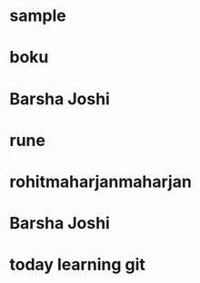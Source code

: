 # sample

# boku

# Barsha Joshi

# rune
# rohitmaharjanmaharjan


# Barsha Joshi

# today learning git